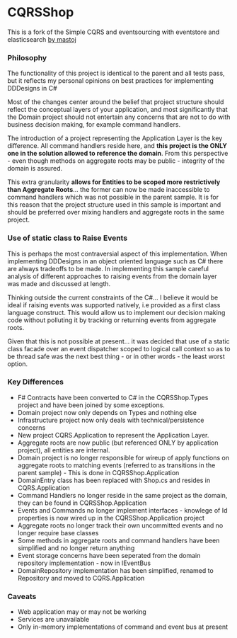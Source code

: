 CQRSShop
========

This is a fork of the Simple CQRS and eventsourcing with eventstore and elasticsearch [by mastoj](https://github.com/mastoj/CQRSShop)

### Philosophy

The functionality of this project is identical to the parent and all tests pass, but it reflects my personal opinions on best practices for implementing DDDesigns in C#

Most of the changes center around the belief that project structure should reflect the conceptual layers of your application, and most significantly that the Domain project should not entertain any concerns that are not to do with business decision making, for example command handlers.

The introduction of a project representing the Application Layer is the key difference. All command handlers reside here, and **this project is the ONLY one in the solution allowed to reference the domain**. From this perspective - even though methods on aggregate roots may be public - integrity of the domain is assured.

This extra granularity **allows for Entities to be scoped more restrictively than Aggregate Roots**... the former can now be made inaccessible to command handlers which was not possible in the parent sample. It is for this reason that the project structure used in this sample is important and should be preferred over mixing handlers and aggregate roots in the same project.


### Use of static class to Raise Events

This is perhaps the most contraversial aspect of this implementation. When implementing DDDesigns in an object oriented language such as C# there are always tradeoffs to be made. In implementing this sample careful analysis of different approaches to raising events from the domain layer was made and discussed at length.

Thinking outside the current constraints of the C#... I believe it would be ideal if raising events was supported natively, i.e provided as a first class language construct. This would allow us to implement our decision making code without polluting it by tracking or returning events from aggregate roots.

Given that this is not possible at present... it was decided that use of a static class facade over an event dispatcher scoped to logical call context so as to be thread safe was the next best thing - or in other words - the least worst option.


### Key Differences

* F# Contracts have been converted to C# in the CQRSShop.Types project and have been joined by some exceptions.
* Domain project now only depends on Types and nothing else
* Infrastructure project now only deals with technical/persistence concerns
* New project CQRS.Application to represent the Application Layer.
* Aggregate roots are now public (but referenced ONLY by application project), all entities are internal.
* Domain project is no longer responsible for wireup of apply functions on aggregate roots to matching events (referred to as transitions in the parent sample) - This is done in CQRSShop.Application
* DomainEntry class has been replaced with Shop.cs and resides in CQRS.Application
* Command Handlers no longer reside in the same project as the domain, they can be found in CQRSShop.Application
* Events and Commands no longer implement interfaces - knowlege of Id properties is now wired up in the CQRSShop.Application project
* Aggregate roots no longer track their own uncommitted events and no longer require base classes
* Some methods in aggregate roots and command handlers have been simplified and no longer return anything
* Event storage concerns have been seperated from the domain repository implementation - now in IEventBus
* DomainRepository implementation has been simplified, renamed to Repository and moved to CQRS.Application

### Caveats

* Web application may or may not be working
* Services are unavailable
* Only in-memory implementations of command and event bus at present
